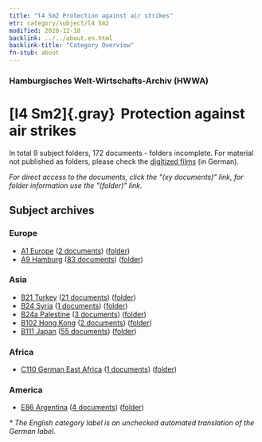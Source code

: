 ```yaml
---
title: "l4 Sm2 Protection against air strikes"
etr: category/subject/l4 Sm2
modified: 2020-12-18
backlink: ../../about.en.html
backlink-title: "Category Overview"
fn-stub: about
---
```


### Hamburgisches Welt-Wirtschafts-Archiv (HWWA)
# [l4 Sm2]{.gray}&#8201; Protection against air strikes&#160; 





In total 9 subject folders, 172 documents - folders incomplete.
For material not published as folders, please check the [digitized films](/film/h1_sh) (in German).

_For direct access to the documents, click the "(xy documents)" link, for folder information use the "(folder)" link._

## Subject archives



### Europe

- [A1 Europe](../../../geo/about.en.html#A1) (<a href="https://dfg-viewer.de/show/?tx_dlf[id]=https://pm20.zbw.eu/mets/sh/1408xx/140892/1447xx/144777/public.mets.en.xml" target="_blank">2 documents</a>) ([folder](http://purl.org/pressemappe20/folder/sh/140892,144777))
- [A9 Hamburg](../../../geo/about.en.html#A9) (<a href="https://dfg-viewer.de/show/?tx_dlf[id]=https://pm20.zbw.eu/mets/sh/1409xx/140905/1447xx/144777/public.mets.en.xml" target="_blank">83 documents</a>) ([folder](http://purl.org/pressemappe20/folder/sh/140905,144777))

### Asia

- [B21 Turkey](../../../geo/about.en.html#B21) (<a href="https://dfg-viewer.de/show/?tx_dlf[id]=https://pm20.zbw.eu/mets/sh/1411xx/141111/1447xx/144777/public.mets.en.xml" target="_blank">21 documents</a>) ([folder](http://purl.org/pressemappe20/folder/sh/141111,144777))
- [B24 Syria](../../../geo/about.en.html#B24) (<a href="https://dfg-viewer.de/show/?tx_dlf[id]=https://pm20.zbw.eu/mets/sh/1411xx/141114/1447xx/144777/public.mets.en.xml" target="_blank">1 documents</a>) ([folder](http://purl.org/pressemappe20/folder/sh/141114,144777))
- [B24a Palestine](../../../geo/about.en.html#B24a) (<a href="https://dfg-viewer.de/show/?tx_dlf[id]=https://pm20.zbw.eu/mets/sh/1411xx/141115/1447xx/144777/public.mets.en.xml" target="_blank">3 documents</a>) ([folder](http://purl.org/pressemappe20/folder/sh/141115,144777))
- [B102 Hong Kong](../../../geo/about.en.html#B102) (<a href="https://dfg-viewer.de/show/?tx_dlf[id]=https://pm20.zbw.eu/mets/sh/1412xx/141268/1447xx/144777/public.mets.en.xml" target="_blank">2 documents</a>) ([folder](http://purl.org/pressemappe20/folder/sh/141268,144777))
- [B111 Japan](../../../geo/about.en.html#B111) (<a href="https://dfg-viewer.de/show/?tx_dlf[id]=https://pm20.zbw.eu/mets/sh/1412xx/141272/1447xx/144777/public.mets.en.xml" target="_blank">55 documents</a>) ([folder](http://purl.org/pressemappe20/folder/sh/141272,144777))

### Africa

- [C110 German East Africa](../../../geo/about.en.html#C110) (<a href="https://dfg-viewer.de/show/?tx_dlf[id]=https://pm20.zbw.eu/mets/sh/1414xx/141471/1447xx/144777/public.mets.en.xml" target="_blank">1 documents</a>) ([folder](http://purl.org/pressemappe20/folder/sh/141471,144777))

### America

- [E86 Argentina](../../../geo/about.en.html#E86) (<a href="https://dfg-viewer.de/show/?tx_dlf[id]=https://pm20.zbw.eu/mets/sh/1416xx/141692/1447xx/144777/public.mets.en.xml" target="_blank">4 documents</a>) ([folder](http://purl.org/pressemappe20/folder/sh/141692,144777))


_* The English category label is an unchecked automated translation of the German label._

